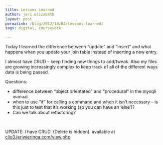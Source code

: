 ```yaml
---
title: Lessons Learned
author: jeri.elizabeth
layout: post
permalink: /blog/2012/10/04/lessons-learned/
tags: digital, coursework

---
```

Today I learned the difference between &#8220;update&#8221; and &#8220;insert&#8221; and what happens when you update your join table instead of inserting a new entry.

I almost have CRUD &#8211; keep finding new things to add/tweak. Also my files are growing increasingly complex to keep track of all of the different ways data is being passed.

Questions:

*   difference between &#8220;object orientated&#8221; and &#8220;procedural&#8221; in the mysqli manual
*   when to use &#8220;if&#8221; for calling a command and when it isn&#8217;t necessary &#8211; is this just to test that it&#8217;s working (so you can have an &#8216;else&#8217;)?
*   Can we talk about refactoring?

&nbsp;

UPDATE: I have CRUD. (Delete is hidden). available at [clio3.jeriwieringa.com/view.php][1]

 [1]: http://clio3.jeriwieringa.com/view.php
